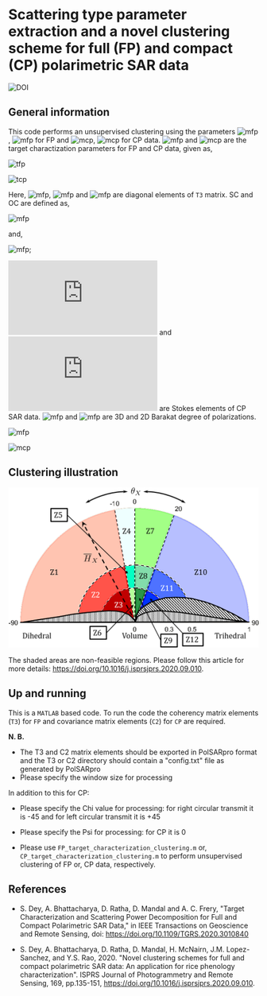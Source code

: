 # Scattering type parameter extraction and a novel clustering scheme for full (FP) and compact (CP) polarimetric SAR data

![DOI](https://img.shields.io/badge/DOI-https%3A%2F%2Fdoi.org%2F10.1016%2Fj.isprsjprs.2020.09.010-brightgreen)

## General information
This code performs an unsupervised clustering using the parameters  ![mfp](https://latex.codecogs.com/svg.latex?\theta_{\text{FP}}), ![mfp](https://latex.codecogs.com/svg.latex?H_{\text{FP}}) for FP and ![mcp](https://latex.codecogs.com/svg.latex?\theta_{\text{CP}}), ![mcp](https://latex.codecogs.com/svg.latex?H_{\text{CP}}) for CP data. ![mfp](https://latex.codecogs.com/svg.latex?\theta_{\text{FP}}) and ![mcp](https://latex.codecogs.com/svg.latex?\theta_{\text{CP}}) are the target charactization parameters for FP and CP data, given as,

![tfp](https://latex.codecogs.com/svg.latex?\tan(\dfrac{\theta_{\text{FP}}}{2})=\frac{m_{\text{FP}}{\text{Span}}\left(T_{11}-T_{22}-T_{33}\right)}{T_{11}\left(T_{22}+T_{33}\right)+m_{\text{FP}}^{2}{\text{Span}}^{2})

![tcp](https://latex.codecogs.com/svg.latex?\tan(\dfrac{\theta_{\text{CP}}}{2})=\left(\frac{m_{\text{CP}}\,{\text{Span}}\left(OC-SC\right)}{{OC}\times{SC}+m_{\text{CP}}^2{\text{Span}}^{2}}\right))

Here, ![mfp](https://latex.codecogs.com/svg.latex?T_{\text{11}}), ![mfp](https://latex.codecogs.com/svg.latex?T_{\text{22}}) and ![mfp](https://latex.codecogs.com/svg.latex?T_{\text{33}}) are diagonal elements of `T3` matrix. SC and OC are defined as, 

![mfp](https://latex.codecogs.com/svg.latex?SC=\dfrac{g_{0}-g_{3}}{2}) 

and, 

![mfp](https://latex.codecogs.com/svg.latex?OC=\dfrac{g_{0}+g_{3}}{2}); 

![mfp](https://latex.codecogs.com/svg.latex?g_0) and ![mfp](https://latex.codecogs.com/svg.latex?g_3) are Stokes elements of CP SAR data. ![mfp](https://latex.codecogs.com/svg.latex?m_{\text{FP}}) and ![mfp](https://latex.codecogs.com/svg.latex?m_{\text{CP}}) are 3D and 2D Barakat degree of polarizations.

![mfp](https://latex.codecogs.com/svg.latex?m_{\text{FP}}=\sqrt{1-\frac{27|\mathbf{T3}|}{\big(\mathrm{Trace}(\mathbf{T3})\big)^3}})

![mcp](https://latex.codecogs.com/svg.latex?m_{\text{CP}}=\sqrt{1-\frac{4|\mathbf{C2}|}{\big(\mathrm{Trace}(\mathbf{C2})\big)^2}})

## Clustering illustration

<p align="center">
  <img src="clustering_unsupervised.png" alt="CLustering"/>
</p>

The shaded areas are non-feasible regions. Please follow this article for more details:  https://doi.org/10.1016/j.isprsjprs.2020.09.010.

## Up and running
This is a `MATLAB` based code. To run the code the coherency matrix elements (`T3`) for `FP` and covariance matrix elements (`C2`) for `CP` are required.

**N. B.** 
- The T3 and C2 matrix elements should be exported in PolSARpro format and the T3 or C2 directory should contain a "config.txt" file as generated by PolSARpro
- Please specify the window size for processing

In addition to this for CP:

- Please specify the Chi value for processing: for right circular transmit it is -45 and for left circular transmit it is +45
- Please specify the Psi for processing: for CP it is 0

- Please use `FP_target_characterization_clustering.m` or, `CP_target_characterization_clustering.m` to perform unsupervised clustering of FP or, CP data, respectively.
## References

- S. Dey, A. Bhattacharya, D. Ratha, D. Mandal and A. C. Frery, "Target Characterization and Scattering Power Decomposition for Full and Compact Polarimetric SAR Data," in IEEE Transactions on Geoscience and Remote Sensing, doi: https://doi.org/10.1109/TGRS.2020.3010840

- S. Dey, A. Bhattacharya, D. Ratha, D. Mandal,  H. McNairn, J.M. Lopez-Sanchez, and Y.S. Rao, 2020. "Novel clustering schemes for full and compact polarimetric SAR data: An application for rice phenology characterization". ISPRS Journal of Photogrammetry and Remote Sensing, 169, pp.135-151, https://doi.org/10.1016/j.isprsjprs.2020.09.010.

